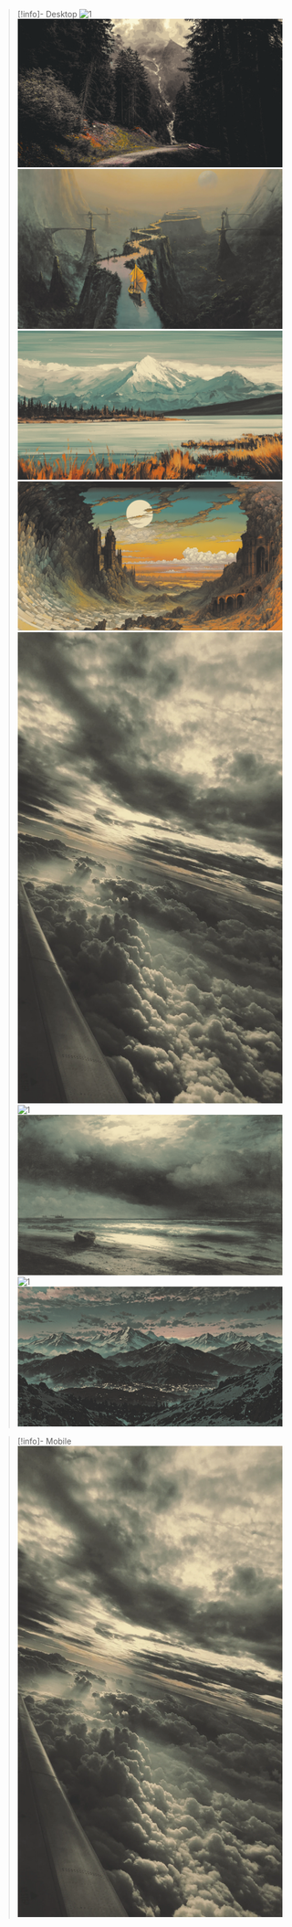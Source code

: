 <!--deno-fmt-ignore-file-->

> [!info]- Desktop
> ![1](gruvbox/gruvforest.jpg)
> ![1](gruvbox/gruvmountain.png)
> ![1](gruvbox/thiemeyer_road_to_samarkand.jpg) 
> ![1](gruvbox/mountain.png)
> ![1](gruvbox/castle.png)
> ![1](gruvbox/clouds.webp)
> ![1](gruvbox/fuji.png)
> ![1](gruvbox/aMoonlitNightAtSea.png) 
> ![1](gruvbox/himalaya.png)
> ![1](gruvbox/mountain.webp)

> [!info]- Mobile 
> ![1](gruvbox/clouds.webp)
